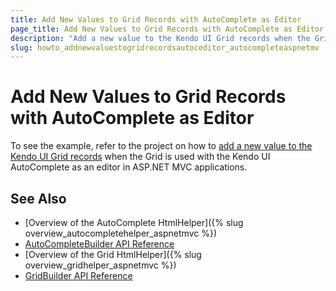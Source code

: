 ```yaml
---
title: Add New Values to Grid Records with AutoComplete as Editor
page_title: Add New Values to Grid Records with AutoComplete as Editor | Kendo UI AutoComplete HtmlHelper for ASP.NET MVC
description: "Add a new value to the Kendo UI Grid records when the Grid is used with the Kendo UI AutoComplete as an editor in ASP.NET MVC applications."
slug: howto_addnewvaluestogridrecordsautoceditor_autocompleteaspnetmv
---
```


# Add New Values to Grid Records with AutoComplete as Editor

To see the example, refer to the project on how to [add a new value to the Kendo UI Grid records](https://github.com/telerik/ui-for-aspnet-mvc-examples/tree/master/grid/autocomplete-editor-allow-setting-new-values) when the Grid is used with the Kendo UI AutoComplete as an editor in ASP.NET MVC applications.

## See Also

* [Overview of the AutoComplete HtmlHelper]({% slug overview_autocompletehelper_aspnetmvc %})
* [AutoCompleteBuilder API Reference](http://docs.telerik.com/aspnet-mvc/api/Kendo.Mvc.UI.Fluent/AutoCompleteBuilder)
* [Overview of the Grid HtmlHelper]({% slug overview_gridhelper_aspnetmvc %})
* [GridBuilder API Reference](http://docs.telerik.com/aspnet-mvc/api/Kendo.Mvc.UI.Fluent/GridBuilder)
